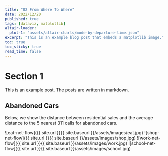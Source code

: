 ```yaml
---
title: "02 From Where To Where"
date: 2022/12/20
published: true
tags: [dataviz, matplotlib]
altair-loader:
  plot-1: "assets/altair-charts/mode-by-departure-time.json"
excerpt: "This is an example blog post that embeds a matplotlib image."
toc: true
toc_sticky: true
read_time: false
---
```


# Section 1

This is an example post. The posts are written in markdown.

## Abandoned Cars

Below, we show the distance between residential sales and the average distance to the 5 nearest 311 calls for abandoned cars.

![eat-net-flow]({{ site.url }}{{ site.baseurl }}/assets/images/eat.jpg)
![shop-net-flow]({{ site.url }}{{ site.baseurl }}/assets/images/shop.jpg)
![work-net-flow]({{ site.url }}{{ site.baseurl }}/assets/images/work.jpg)
![school-net-flow]({{ site.url }}{{ site.baseurl }}/assets/images/school.jpg)